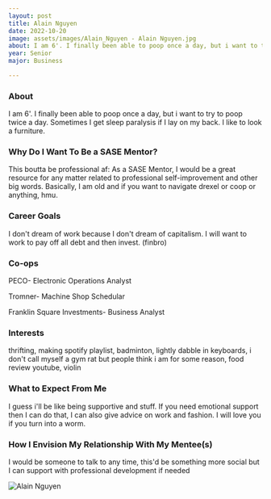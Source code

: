 ```yaml
---
layout: post
title: Alain Nguyen 
date: 2022-10-20
image: assets/images/Alain_Nguyen - Alain Nguyen.jpg
about: I am 6'. I finally been able to poop once a day, but i want to try to poop twice a day. Sometimes I get sleep paralysis if I lay on my back. I like to look a furniture.
year: Senior
major: Business

---
```


### About

I am 6'. I finally been able to poop once a day, but i want to try to poop twice a day. Sometimes I get sleep paralysis if I lay on my back. I like to look a furniture.

### Why Do I Want To Be a SASE Mentor?

This boutta be professional af: As a SASE Mentor, I would be a great resource for any matter related to professional self-improvement and other big words. Basically, I am old and if you want to navigate drexel or coop or anything, hmu. 

### Career Goals

I don't dream of work because I don't dream of capitalism. I will want to work to pay off all debt and then invest. (finbro)

### Co-ops

PECO- Electronic Operations Analyst
Tromner- Machine Shop Schedular
Franklin Square Investments- Business Analyst

### Interests

thrifting, making spotify playlist, badminton, lightly dabble in keyboards, i don't call myself a gym rat but people think i am for some reason, food review youtube, violin 

### What to Expect From Me

I guess i'll be like being supportive and stuff. If you need emotional support then I can do that, I can also give advice on work and fashion. I will love you if you turn into a worm.

### How I Envision My Relationship With My Mentee(s) 

I would be someone to talk to any time, this'd be something more social but I can support with professional development if needed 

<div class="text-center my-5">
    <img src="https://sase-drexel.github.io/mentorship-2021/assets/images/Alain_Nguyen - Alain Nguyen.jpg" alt="Alain Nguyen" class="rounded post-img" />
</div>

